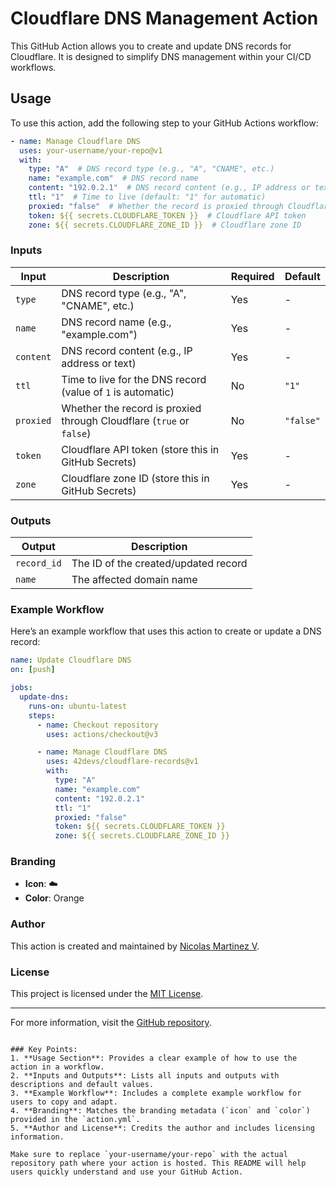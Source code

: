 # Cloudflare DNS Management Action

This GitHub Action allows you to create and update DNS records for Cloudflare. It is designed to simplify DNS management within your CI/CD workflows.

## Usage

To use this action, add the following step to your GitHub Actions workflow:

```yaml
- name: Manage Cloudflare DNS
  uses: your-username/your-repo@v1
  with:
    type: "A"  # DNS record type (e.g., "A", "CNAME", etc.)
    name: "example.com"  # DNS record name
    content: "192.0.2.1"  # DNS record content (e.g., IP address or text)
    ttl: "1"  # Time to live (default: "1" for automatic)
    proxied: "false"  # Whether the record is proxied through Cloudflare (default: "false")
    token: ${{ secrets.CLOUDFLARE_TOKEN }}  # Cloudflare API token
    zone: ${{ secrets.CLOUDFLARE_ZONE_ID }}  # Cloudflare zone ID
```

### Inputs

| Input     | Description                                                                 | Required | Default |
|-----------|-----------------------------------------------------------------------------|----------|---------|
| `type`    | DNS record type (e.g., "A", "CNAME", etc.)                                 | Yes      | -       |
| `name`    | DNS record name (e.g., "example.com")                                      | Yes      | -       |
| `content` | DNS record content (e.g., IP address or text)                              | Yes      | -       |
| `ttl`     | Time to live for the DNS record (value of `1` is automatic)                | No       | `"1"`   |
| `proxied` | Whether the record is proxied through Cloudflare (`true` or `false`)       | No       | `"false"` |
| `token`   | Cloudflare API token (store this in GitHub Secrets)                        | Yes      | -       |
| `zone`    | Cloudflare zone ID (store this in GitHub Secrets)                          | Yes      | -       |

### Outputs

| Output      | Description                          |
|-------------|--------------------------------------|
| `record_id` | The ID of the created/updated record |
| `name`      | The affected domain name             |

### Example Workflow

Here’s an example workflow that uses this action to create or update a DNS record:

```yaml
name: Update Cloudflare DNS
on: [push]

jobs:
  update-dns:
    runs-on: ubuntu-latest
    steps:
      - name: Checkout repository
        uses: actions/checkout@v3

      - name: Manage Cloudflare DNS
        uses: 42devs/cloudflare-records@v1
        with:
          type: "A"
          name: "example.com"
          content: "192.0.2.1"
          ttl: "1"
          proxied: "false"
          token: ${{ secrets.CLOUDFLARE_TOKEN }}
          zone: ${{ secrets.CLOUDFLARE_ZONE_ID }}
```

### Branding

- **Icon**: :cloud:
- **Color**: Orange

### Author

This action is created and maintained by [Nicolas Martinez V](mailto:nicolas@42devs.cl).

### License

This project is licensed under the [MIT License](LICENSE).

---

For more information, visit the [GitHub repository](https://github.com/your-username/your-repo).
```

### Key Points:
1. **Usage Section**: Provides a clear example of how to use the action in a workflow.
2. **Inputs and Outputs**: Lists all inputs and outputs with descriptions and default values.
3. **Example Workflow**: Includes a complete example workflow for users to copy and adapt.
4. **Branding**: Matches the branding metadata (`icon` and `color`) provided in the `action.yml`.
5. **Author and License**: Credits the author and includes licensing information.

Make sure to replace `your-username/your-repo` with the actual repository path where your action is hosted. This README will help users quickly understand and use your GitHub Action.
